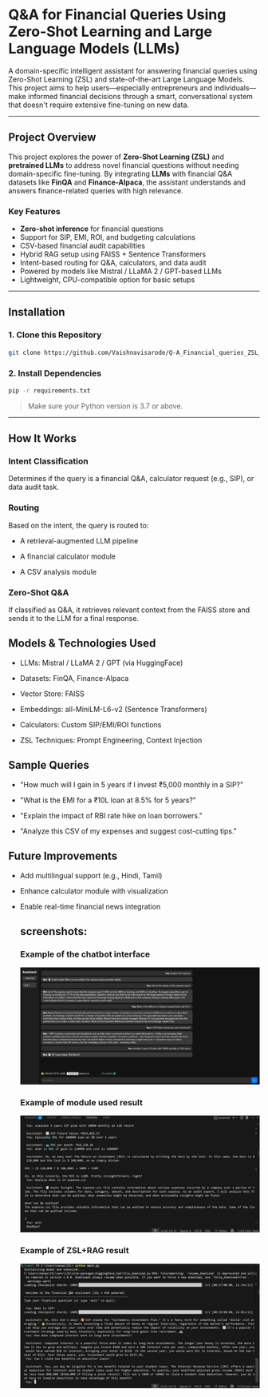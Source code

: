#  Q&A for Financial Queries Using Zero-Shot Learning and Large Language Models (LLMs)

A domain-specific intelligent assistant for answering financial queries using Zero-Shot Learning (ZSL) and state-of-the-art Large Language Models. This project aims to help users—especially entrepreneurs and individuals—make informed financial decisions through a smart, conversational system that doesn't require extensive fine-tuning on new data.

---

##  Project Overview

This project explores the power of **Zero-Shot Learning (ZSL)** and **pretrained LLMs** to address novel financial questions without needing domain-specific fine-tuning. By integrating **LLMs** with financial Q&A datasets like **FinQA** and **Finance-Alpaca**, the assistant understands and answers finance-related queries with high relevance.

###  Key Features

-  **Zero-shot inference** for financial questions
-  Support for SIP, EMI, ROI, and budgeting calculations
-  CSV-based financial audit capabilities
-  Hybrid RAG setup using FAISS + Sentence Transformers
-  Intent-based routing for Q&A, calculators, and data audit
-  Powered by models like Mistral / LLaMA 2 / GPT-based LLMs
-  Lightweight, CPU-compatible option for basic setups

---
##  Installation

### 1. Clone this Repository

```bash
git clone https://github.com/Vaishnavisarode/Q-A_Financial_queries_ZSL_LLMs.git

```

### 2. Install Dependencies

```bash
pip -r requirements.txt
```

>  Make sure your Python version is 3.7 or above.

---

##  How It Works

### Intent Classification
Determines if the query is a financial Q&A, calculator request (e.g., SIP), or data audit task.

### Routing
Based on the intent, the query is routed to:

- A retrieval-augmented LLM pipeline

- A financial calculator module

- A CSV analysis module

### Zero-Shot Q&A
If classified as Q&A, it retrieves relevant context from the FAISS store and sends it to the LLM for a final response.

## Models & Technologies Used
- LLMs: Mistral / LLaMA 2 / GPT (via HuggingFace)

- Datasets: FinQA, Finance-Alpaca

- Vector Store: FAISS

- Embeddings: all-MiniLM-L6-v2 (Sentence Transformers)

- Calculators: Custom SIP/EMI/ROI functions

- ZSL Techniques: Prompt Engineering, Context Injection

## Sample Queries
- "How much will I gain in 5 years if I invest ₹5,000 monthly in a SIP?"

- "What is the EMI for a ₹10L loan at 8.5% for 5 years?"

- "Explain the impact of RBI rate hike on loan borrowers."

- "Analyze this CSV of my expenses and suggest cost-cutting tips."

## Future Improvements
- Add multilingual support (e.g., Hindi, Tamil)

- Enhance calculator module with visualization

- Enable real-time financial news integration

  ## screenshots:
  ### Example of the chatbot interface
  ![Alt Text](Output_images/App_output.jpeg)

  ### Example of module used result
  ![Alt Text](Output_images/Module_used_result.jpeg)

  ### Example of ZSL+RAG result 
  ![Alt Text](Output_images/Result.jpeg)
  
